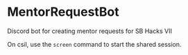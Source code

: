# MentorRequestBot
Discord bot for creating mentor requests for SB Hacks VII

On csil, use the `screen` command to start the shared session.
